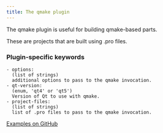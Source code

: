 ```yaml
---
title: The qmake plugin
---
```


The qmake plugin is useful for building qmake-based parts.

These are projects that are built using .pro files.

### Plugin-specific keywords

    - options:
      (list of strings)
      additional options to pass to the qmake invocation.
    - qt-version:
      (enum, 'qt4' or 'qt5')
      Version of Qt to use with qmake.
    - project-files:
      (list of strings)
      list of .pro files to pass to the qmake invocation.

[Examples on GitHub](https://github.com/search?o=desc&q=filename%3Asnapcraft.yaml+%22plugin%3A+qmake%22+&s=indexed&type=Code&utf8=%E2%9C%93)